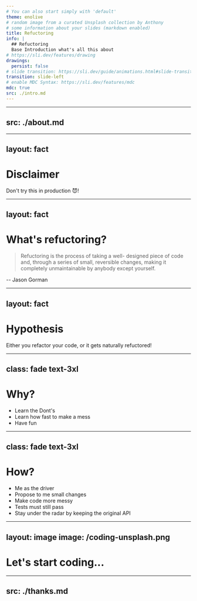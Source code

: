 ```yaml
---
# You can also start simply with 'default'
theme: enolive
# random image from a curated Unsplash collection by Anthony
# some information about your slides (markdown enabled)
title: Refuctoring
info: |
  ## Refuctoring
  Base Introduction what's all this about
# https://sli.dev/features/drawing
drawings:
  persist: false
# slide transition: https://sli.dev/guide/animations.html#slide-transitions
transition: slide-left
# enable MDC Syntax: https://sli.dev/features/mdc
mdc: true
src: ./intro.md
---
```


---
src: ./about.md
---

---
layout: fact
---

# Disclaimer

Don't try this in production 😈!

---
layout: fact
---

# What's refuctoring?

> Refuctoring is the process of taking a well-
designed piece of code and, through a
series of small, reversible changes,
making it completely unmaintainable by
anybody <span v-mark.orange>except yourself</span>.

-- Jason Gorman

<style>
  blockquote {
    @apply text-2xl;

    p {
      @apply leading-relaxed;
    }
  }
</style>

---
layout: fact
---

# Hypothesis

Either you refactor your code, or it gets naturally refuctored!

---
class: fade text-3xl
---

# Why?

<v-clicks>

- Learn the Dont's
- Learn how fast to make a mess 
- Have fun

</v-clicks>

---
class: fade text-3xl
---

# How?

<v-clicks>

- Me as the driver
- Propose to me small changes
- Make code more messy
- Tests must still pass
- Stay under the radar by keeping the original API

</v-clicks>

---
layout: image
image: /coding-unsplash.png
---

# Let's start coding...

---
src: ./thanks.md
---